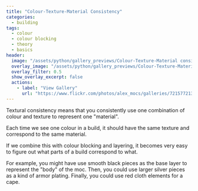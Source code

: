 ```yaml
---
title: "Colour-Texture-Material Consistency"
categories:
  - building
tags:
  - colour
  - colour blocking
  - theory
  - basics
header:
  image: "/assets/python/gallery_previews/Colour-Texture-Material consistency.jpg"
  overlay_image: "/assets/python/gallery_previews/Colour-Texture-Material consistency.jpg"
  overlay_filter: 0.5
  show_overlay_excerpt: false
  actions:
    - label: "View Gallery"
      url: "https://www.flickr.com/photos/alex_mocs/galleries/72157721396994578/"
---
```


Textural consistency means that you consistently use one combination of colour and texture to represent one "material".

Each time we see one colour in a build, it should have the same texture and correspond to the same material.

If we combine this with colour blocking and layering, it becomes very easy to figure out what parts of a build correspond to what.

For example, you might have use smooth black pieces as the base layer to represent the "body" of the moc. Then, you could use larger silver pieces as a kind of armor plating. Finally, you could use red cloth elements for a cape.
